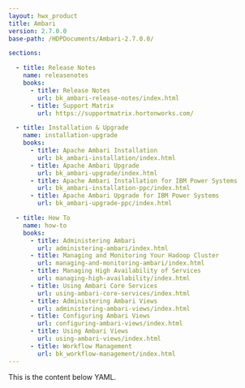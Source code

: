 ```yaml
---
layout: hwx_product
title: Ambari
version: 2.7.0.0
base-path: /HDPDocuments/Ambari-2.7.0.0/

sections:

  - title: Release Notes
    name: releasenotes
    books:
      - title: Release Notes
        url: bk_ambari-release-notes/index.html
      - title: Support Matrix
        url: https://supportmatrix.hortonworks.com/

  - title: Installation & Upgrade
    name: installation-upgrade
    books:
      - title: Apache Ambari Installation
        url: bk_ambari-installation/index.html
      - title: Apache Ambari Upgrade
        url: bk_ambari-upgrade/index.html
      - title: Apache Ambari Installation for IBM Power Systems
        url: bk_ambari-installation-ppc/index.html
      - title: Apache Ambari Upgrade for IBM Power Systems
        url: bk_ambari-upgrade-ppc/index.html

  - title: How To
    name: how-to
    books:
      - title: Administering Ambari
        url: administering-ambari/index.html
      - title: Managing and Monitoring Your Hadoop Cluster
        url: managing-and-monitoring-ambari/index.html
      - title: Managing High Availability of Services
        url: managing-high-availability/index.html
      - title: Using Ambari Core Services
        url: using-ambari-core-services/index.html
      - title: Administering Ambari Views
        url: administering-ambari-views/index.html
      - title: Configuring Ambari Views
        url: configuring-ambari-views/index.html
      - title: Using Ambari Views
        url: using-ambari-views/index.html
      - title: Workflow Management
        url: bk_workflow-management/index.html
---
```


This is the content below YAML.
